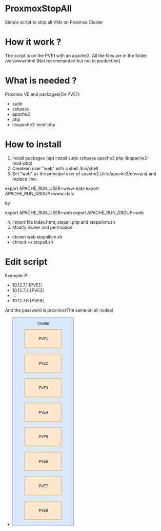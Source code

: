 # ProxmoxStopAll
Simple script to stop all VMs on Proxmox Cluster

# How it work ?
The script is on the PVE1 with an apache2. All the files are in the folder /var/www/html (Not recommanded but not in production)
# What is needed ?
Proxmox VE and packages(On PVE1):
- sudo
- sshpass
- apache2
- php 
- libapache2-mod-php
# How to install
1. Install packages (apt install sudo sshpass apache2 php libapache2-mod-php)
2. Createan user "web" with a shell /bin/shell
3. Set "web" as the principal user of apache2 (/etc/apache2/envvars) and replace line:

export APACHE_RUN_USER=www-data
export APACHE_RUN_GROUP=www-data

by

export APACHE_RUN_USER=web
export APACHE_RUN_GROUP=web

4. Import file index.html, stopall.php and stopallvm.sh
5. Modify owner and permission:
- chown web stopallvm.sh
- chmod +x stopall.sh
# Edit script
Exemple IP:
- 10.12.7.1 [PVE1]
- 10.12.7.2 [PVE2]
- ...
- 10.12.7.8 [PVE8]

And the password is proxmox(The same on all nodes)
- ![Cluster exemple](proxmox.png)
